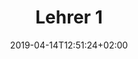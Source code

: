 ---
title: "Lehrer 1"
date: 2019-04-14T12:51:24+02:00
draft: false
url: /flugschule/fluglehrer/lehrer-1
image: /img/news/test.jpg
description: >
  In den Theorieräumen der MFGT erwerben Sie das nötige Wissen in Fächern wie z.B Navigation, Flugzeugkenntnisse und Meteorologie. Der modulare Kursaufbau ermöglich jederzeit den Einstieg bei Beginn eines neuen Kurses.
---